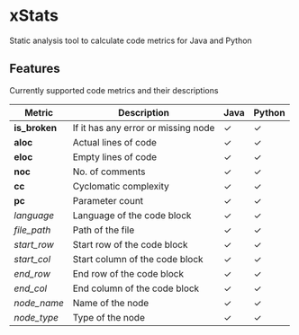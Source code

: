 # xStats

Static analysis tool to calculate code metrics for Java and Python

## Features

Currently supported code metrics and their descriptions

| Metric        | Description                         | Java    | Python  |
| ------------- | ----------------------------------- | ------- | ------- |
| **is_broken** | If it has any error or missing node | &check; | &check; |
| **aloc**      | Actual lines of code                | &check; | &check; |
| **eloc**      | Empty lines of code                 | &check; | &check; |
| **noc**       | No. of comments                     | &check; | &check; |
| **cc**        | Cyclomatic complexity               | &check; | &check; |
| **pc**        | Parameter count                     | &check; | &check; |
| _language_    | Language of the code block          | &check; | &check; |
| _file_path_   | Path of the file                    | &check; | &check; |
| _start_row_   | Start row of the code block         | &check; | &check; |
| _start_col_   | Start column of the code block      | &check; | &check; |
| _end_row_     | End row of the code block           | &check; | &check; |
| _end_col_     | End column of the code block        | &check; | &check; |
| _node_name_   | Name of the node                    | &check; | &check; |
| _node_type_   | Type of the node                    | &check; | &check; |
